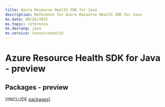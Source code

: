 ```yaml
---
title: Azure Resource Health SDK for Java
description: Reference for Azure Resource Health SDK for Java
ms.date: 09/26/2025
ms.topic: reference
ms.devlang: java
ms.service: resourcehealth
---
```

# Azure Resource Health SDK for Java - preview
## Packages - preview
[!INCLUDE [packages](resource-health-index.md)]